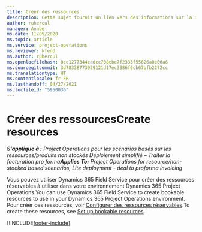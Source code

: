 ```yaml
---
title: Créer des ressources
description: Cette sujet fournit un lien vers des informations sur la manière de créer des ressources réservables.
author: ruhercul
manager: Annbe
ms.date: 11/05/2020
ms.topic: article
ms.service: project-operations
ms.reviewer: kfend
ms.author: ruhercul
ms.openlocfilehash: 8ce1277344cadcc708cbe7f2333f55626a0e06a6
ms.sourcegitcommit: 3d78338773929121d17ec3386f6cb67bfb2272cc
ms.translationtype: HT
ms.contentlocale: fr-FR
ms.lasthandoff: 04/27/2021
ms.locfileid: "5950036"
---
```

# <a name="create-resources"></a><span data-ttu-id="42df3-103">Créer des ressources</span><span class="sxs-lookup"><span data-stu-id="42df3-103">Create resources</span></span>

<span data-ttu-id="42df3-104">_**S’applique à :** Project Operations pour les scénarios basés sur les ressources/produits non stockés Déploiement simplifié – Traiter la facturation pro forma_</span><span class="sxs-lookup"><span data-stu-id="42df3-104">_**Applies To:** Project Operations for resource/non-stocked based scenarios, Lite deployment - deal to proforma invoicing_</span></span>

<span data-ttu-id="42df3-105">Vous pouvez utiliser Dynamics 365 Field Service pour créer des ressources réservables à utiliser dans votre environnement Dynamics 365 Project Operations.</span><span class="sxs-lookup"><span data-stu-id="42df3-105">You can use Dynamics 365 Field Service to create bookable resources to use in your Dynamics 365 Project Operations environment.</span></span> <span data-ttu-id="42df3-106">Pour créer ces ressources, voir [Configurer des ressources réservables](/dynamics365/field-service/set-up-bookable-resources).</span><span class="sxs-lookup"><span data-stu-id="42df3-106">To create these resources, see [Set up bookable resources](/dynamics365/field-service/set-up-bookable-resources).</span></span>


[!INCLUDE[footer-include](../includes/footer-banner.md)]